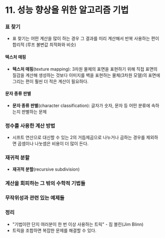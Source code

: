 # 11. 성능 향상을 위한 알고리즘 기법

### 표 찾기

- 표 찾기는 어떤 계산을 많이 하는 경우 그 결과를 미리 계산해서 반복 사용하는 편이 합리적 (루프 불변값 최적화와 비슷)

#### 텍스처 매핑

- **텍스처 매핑**(texture mapping): 3차원 물체의 표면을 표현하기 위해 직접 표면의 질감을 계산해 생성하는 것보다 이미지를 벽을 표현하는 물체(3차원 모델)의 표면에 그리는 편이 훨씬 더 적은 계산이 필요하다.

#### 문자 종류 판별

- **문자 종류 판별**(character classification): 글자가 숫자, 문자 등 어떤 분류에 속하는지 판별하는 문제



### 정수를 사용한 계산 방법

- 시프트 연산으로 대신할 수 있는 2의 거듭제곱으로 나누거나 곱하는 경우를 제외하면 곱셈이나 나눗셈은 비용이 더 많이 든다.



### 재귀적 분할

- **재귀적 분할**(recursive subdivision)



### 계산을 회피하는 그 밖의 수학적 기법들



### 무작위성과 관련 있는 예제들



### 정리

- "기법이란 단지 여러분이 한 번 이상 사용하는 트릭" - 짐 블린(Jim Blinn)
- 트릭을 조합하면 복잡한 문제를 해결할 수 있다.
